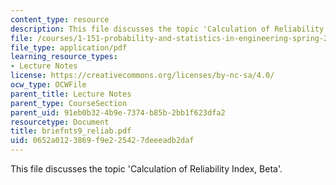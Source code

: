 ```yaml
---
content_type: resource
description: This file discusses the topic 'Calculation of Reliability Index, Beta'.
file: /courses/1-151-probability-and-statistics-in-engineering-spring-2005/0652a0123869f9e225427deeeadb2daf_briefnts9_reliab.pdf
file_type: application/pdf
learning_resource_types:
- Lecture Notes
license: https://creativecommons.org/licenses/by-nc-sa/4.0/
ocw_type: OCWFile
parent_title: Lecture Notes
parent_type: CourseSection
parent_uid: 91eb0b32-4b9e-7374-b85b-2bb1f623dfa2
resourcetype: Document
title: briefnts9_reliab.pdf
uid: 0652a012-3869-f9e2-2542-7deeeadb2daf
---
```

This file discusses the topic 'Calculation of Reliability Index, Beta'.
